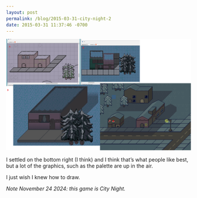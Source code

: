 ```yaml
---
layout: post
permalink: /blog/2015-03-31-city-night-2
date: 2015-03-31 11:37:46 -0700
---
```


![Image of a tile editor showing four different tile maps](/images/tumblr_nm3aeyJL5M1s8sajyo1_1280.png)

I settled on the bottom right (I think) and I think that’s what people like best, but a lot of the graphics, such as the palette are up in the air.

I just wish I knew how to draw.

*Note November 24 2024: this game is City Night.*
